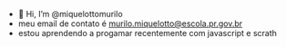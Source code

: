 - 👋 Hi, I’m @miquelottomurilo
- meu email de contato é murilo.miquelotto@escola.pr.gov.br
- estou aprendendo a progamar recentemente com javascript e scrath

